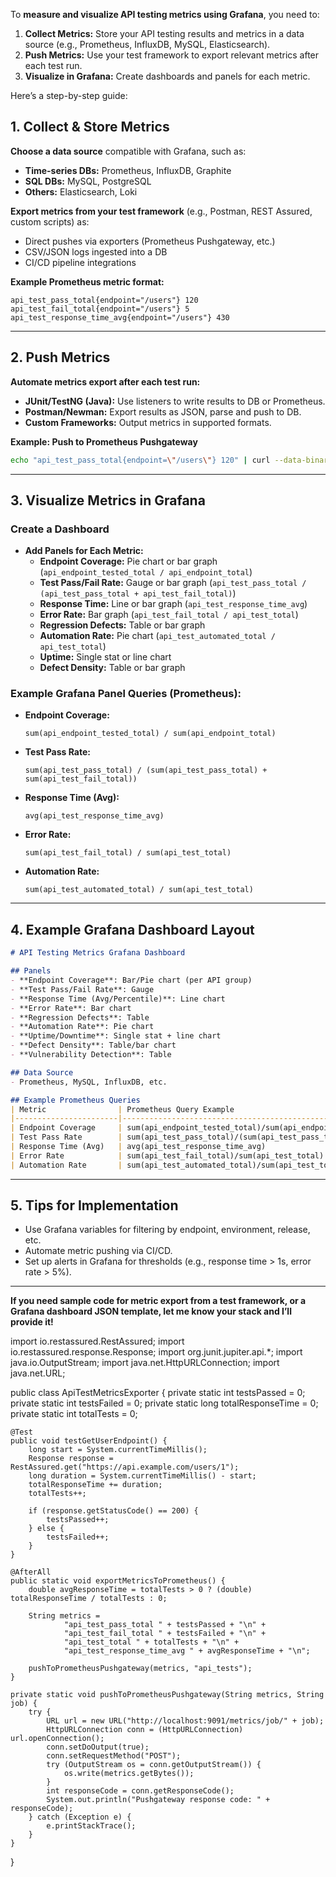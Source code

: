 To **measure and visualize API testing metrics using Grafana**, you need to:

1. **Collect Metrics:** Store your API testing results and metrics in a data source (e.g., Prometheus, InfluxDB, MySQL, Elasticsearch).
2. **Push Metrics:** Use your test framework to export relevant metrics after each test run.
3. **Visualize in Grafana:** Create dashboards and panels for each metric.

Here’s a step-by-step guide:

## **1. Collect & Store Metrics**

**Choose a data source** compatible with Grafana, such as:

- **Time-series DBs:** Prometheus, InfluxDB, Graphite
- **SQL DBs:** MySQL, PostgreSQL
- **Others:** Elasticsearch, Loki

**Export metrics from your test framework** (e.g., Postman, REST Assured, custom scripts) as:

- Direct pushes via exporters (Prometheus Pushgateway, etc.)
- CSV/JSON logs ingested into a DB
- CI/CD pipeline integrations

**Example Prometheus metric format:**
```text
api_test_pass_total{endpoint="/users"} 120
api_test_fail_total{endpoint="/users"} 5
api_test_response_time_avg{endpoint="/users"} 430
```

---

## **2. Push Metrics**

**Automate metrics export after each test run:**

- **JUnit/TestNG (Java):** Use listeners to write results to DB or Prometheus.
- **Postman/Newman:** Export results as JSON, parse and push to DB.
- **Custom Frameworks:** Output metrics in supported formats.

**Example: Push to Prometheus Pushgateway**
```bash
echo "api_test_pass_total{endpoint=\"/users\"} 120" | curl --data-binary @- http://localhost:9091/metrics/job/api_tests
```

---

## **3. Visualize Metrics in Grafana**

### **Create a Dashboard**

- **Add Panels for Each Metric:**  
  - **Endpoint Coverage:** Pie chart or bar graph (`api_endpoint_tested_total / api_endpoint_total`)
  - **Test Pass/Fail Rate:** Gauge or bar graph (`api_test_pass_total / (api_test_pass_total + api_test_fail_total)`)
  - **Response Time:** Line or bar graph (`api_test_response_time_avg`)
  - **Error Rate:** Bar graph (`api_test_fail_total / api_test_total`)
  - **Regression Defects:** Table or bar graph
  - **Automation Rate:** Pie chart (`api_test_automated_total / api_test_total`)
  - **Uptime:** Single stat or line chart
  - **Defect Density:** Table or bar graph

### **Example Grafana Panel Queries (Prometheus):**

- **Endpoint Coverage:**
  ```prometheus
  sum(api_endpoint_tested_total) / sum(api_endpoint_total)
  ```
- **Test Pass Rate:**
  ```prometheus
  sum(api_test_pass_total) / (sum(api_test_pass_total) + sum(api_test_fail_total))
  ```
- **Response Time (Avg):**
  ```prometheus
  avg(api_test_response_time_avg)
  ```
- **Error Rate:**
  ```prometheus
  sum(api_test_fail_total) / sum(api_test_total)
  ```
- **Automation Rate:**
  ```prometheus
  sum(api_test_automated_total) / sum(api_test_total)
  ```

---

## **4. Example Grafana Dashboard Layout**

````markdown name=API_Testing_Grafana_Dashboard.md
# API Testing Metrics Grafana Dashboard

## Panels
- **Endpoint Coverage**: Bar/Pie chart (per API group)
- **Test Pass/Fail Rate**: Gauge
- **Response Time (Avg/Percentile)**: Line chart
- **Error Rate**: Bar chart
- **Regression Defects**: Table
- **Automation Rate**: Pie chart
- **Uptime/Downtime**: Single stat + line chart
- **Defect Density**: Table/bar chart
- **Vulnerability Detection**: Table

## Data Source
- Prometheus, MySQL, InfluxDB, etc.

## Example Prometheus Queries
| Metric                | Prometheus Query Example                                   |
|-----------------------|-----------------------------------------------------------|
| Endpoint Coverage     | sum(api_endpoint_tested_total)/sum(api_endpoint_total)     |
| Test Pass Rate        | sum(api_test_pass_total)/(sum(api_test_pass_total)+sum(api_test_fail_total)) |
| Response Time (Avg)   | avg(api_test_response_time_avg)                            |
| Error Rate            | sum(api_test_fail_total)/sum(api_test_total)               |
| Automation Rate       | sum(api_test_automated_total)/sum(api_test_total)          |
````

---

## **5. Tips for Implementation**

- Use Grafana variables for filtering by endpoint, environment, release, etc.
- Automate metric pushing via CI/CD.
- Set up alerts in Grafana for thresholds (e.g., response time > 1s, error rate > 5%).

---

**If you need sample code for metric export from a test framework, or a Grafana dashboard JSON template, let me know your stack and I’ll provide it!**



import io.restassured.RestAssured;
import io.restassured.response.Response;
import org.junit.jupiter.api.*;
import java.io.OutputStream;
import java.net.HttpURLConnection;
import java.net.URL;

public class ApiTestMetricsExporter {
    private static int testsPassed = 0;
    private static int testsFailed = 0;
    private static long totalResponseTime = 0;
    private static int totalTests = 0;

    @Test
    public void testGetUserEndpoint() {
        long start = System.currentTimeMillis();
        Response response = RestAssured.get("https://api.example.com/users/1");
        long duration = System.currentTimeMillis() - start;
        totalResponseTime += duration;
        totalTests++;

        if (response.getStatusCode() == 200) {
            testsPassed++;
        } else {
            testsFailed++;
        }
    }

    @AfterAll
    public static void exportMetricsToPrometheus() {
        double avgResponseTime = totalTests > 0 ? (double) totalResponseTime / totalTests : 0;

        String metrics =
                "api_test_pass_total " + testsPassed + "\n" +
                "api_test_fail_total " + testsFailed + "\n" +
                "api_test_total " + totalTests + "\n" +
                "api_test_response_time_avg " + avgResponseTime + "\n";

        pushToPrometheusPushgateway(metrics, "api_tests");
    }

    private static void pushToPrometheusPushgateway(String metrics, String job) {
        try {
            URL url = new URL("http://localhost:9091/metrics/job/" + job);
            HttpURLConnection conn = (HttpURLConnection) url.openConnection();
            conn.setDoOutput(true);
            conn.setRequestMethod("POST");
            try (OutputStream os = conn.getOutputStream()) {
                os.write(metrics.getBytes());
            }
            int responseCode = conn.getResponseCode();
            System.out.println("Pushgateway response code: " + responseCode);
        } catch (Exception e) {
            e.printStackTrace();
        }
    }
}

